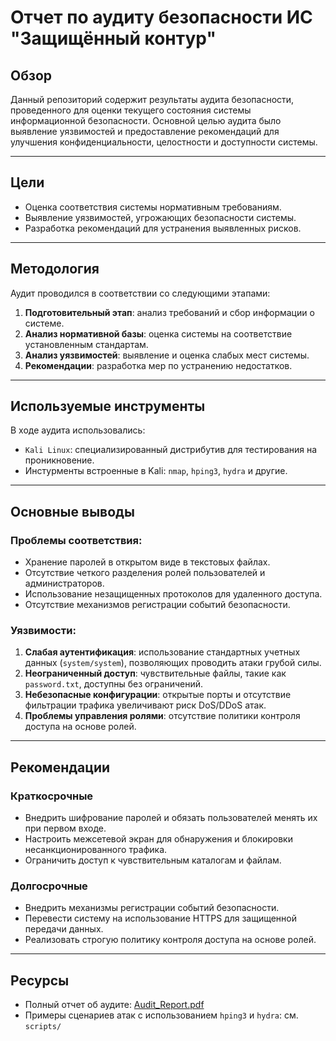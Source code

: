 # Отчет по аудиту безопасности ИС "Защищённый контур"

## Обзор
Данный репозиторий содержит результаты аудита безопасности, проведенного для оценки текущего состояния системы информационной безопасности. Основной целью аудита было выявление уязвимостей и предоставление рекомендаций для улучшения конфиденциальности, целостности и доступности системы.

---

## Цели
- Оценка соответствия системы нормативным требованиям.
- Выявление уязвимостей, угрожающих безопасности системы.
- Разработка рекомендаций для устранения выявленных рисков.

---

## Методология
Аудит проводился в соответствии со следующими этапами:
1. **Подготовительный этап**: анализ требований и сбор информации о системе.
2. **Анализ нормативной базы**: оценка системы на соответствие установленным стандартам.
3. **Анализ уязвимостей**: выявление и оценка слабых мест системы.
4. **Рекомендации**: разработка мер по устранению недостатков.

---

## Используемые инструменты
В ходе аудита использовались:
- `Kali Linux`: специализированный дистрибутив для тестирования на проникновение.
- Инстурменты встроенные в Kali: `nmap`, `hping3`, `hydra` и другие.

---

## Основные выводы
### Проблемы соответствия:
- Хранение паролей в открытом виде в текстовых файлах.
- Отсутствие четкого разделения ролей пользователей и администраторов.
- Использование незащищенных протоколов для удаленного доступа.
- Отсутствие механизмов регистрации событий безопасности.

### Уязвимости:
1. **Слабая аутентификация**: использование стандартных учетных данных (`system/system`), позволяющих проводить атаки грубой силы.
2. **Неограниченный доступ**: чувствительные файлы, такие как `password.txt`, доступны без ограничений.
3. **Небезопасные конфигурации**: открытые порты и отсутствие фильтрации трафика увеличивают риск DoS/DDoS атак.
4. **Проблемы управления ролями**: отсутствие политики контроля доступа на основе ролей.

---

## Рекомендации
### Краткосрочные
- Внедрить шифрование паролей и обязать пользователей менять их при первом входе.
- Настроить межсетевой экран для обнаружения и блокировки несанкционированного трафика.
- Ограничить доступ к чувствительным каталогам и файлам.

### Долгосрочные
- Внедрить механизмы регистрации событий безопасности.
- Перевести систему на использование HTTPS для защищенной передачи данных.
- Реализовать строгую политику контроля доступа на основе ролей.

---

## Ресурсы
- Полный отчет об аудите: [Audit_Report.pdf](./Audit_Report.pdf)
- Примеры сценариев атак с использованием `hping3` и `hydra`: см. `scripts/`
